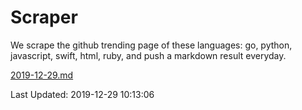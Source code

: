 # Scraper

We scrape the github trending page of these languages: go, python, javascript, swift, html, ruby, and push a markdown result everyday.

[2019-12-29.md](https://github.com/henson/Scraper/blob/master/2019-12-29.md)

Last Updated: 2019-12-29 10:13:06